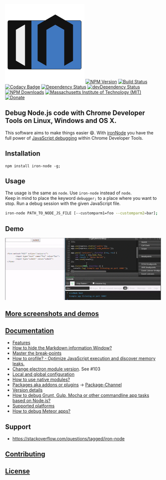[![ironNode](logo/logo.png)](http://s-a.github.io/iron-node/)
[![NPM Version](http://img.shields.io/npm/v/iron-node.svg)](https://www.npmjs.org/package/iron-node)
[![Build Status](https://travis-ci.org/s-a/iron-node.svg)](https://travis-ci.org/s-a/iron-node)
[![Codacy Badge](https://www.codacy.com/project/badge/9abe33d152db40bfa5833f2388b32646)](https://www.codacy.com/app/stephanahlf/iron-node)
[![Dependency Status](https://david-dm.org/s-a/iron-node.svg)](https://david-dm.org/s-a/iron-node)
[![devDependency Status](https://david-dm.org/s-a/iron-node/dev-status.svg)](https://david-dm.org/s-a/iron-node#info=devDependencies)
[![NPM Downloads](https://img.shields.io/npm/dm/iron-node.svg)](https://www.npmjs.org/package/iron-node)
[![Massachusetts Institute of Technology (MIT)](https://s-a.github.io/license/img/mit.svg)](/LICENSE.md#mit)
[![Donate](http://s-a.github.io/donate/donate.svg)](http://s-a.github.io/donate/)


## Debug Node.js code with Chrome Developer Tools on Linux, Windows and OS X.
This software aims to make things easier :smile:. With [ironNode](https://github.com/s-a/iron-node) you have the full power of [JavaScript debugging](https://developer.chrome.com/devtools/docs/javascript-debugging) within Chrome Developer Tools.

## Installation
```npm install iron-node -g;```

## Usage
The usage is the same as ```node```. Use ```iron-node``` instead of ```node```.  
Keep in mind to place the keyword ```debugger;``` to a place where you want to stop. Run a debug session with the given JavaScript file.
```bash
iron-node PATH_TO_NODE_JS_FILE [--customparm1=foo --customparm2=bar];
```

## Demo
![Version details](/docs/iron-node-demo.gif)

## [More screenshots and demos](http://s-a.github.io/iron-node/)

## [Documentation](/docs/)
 - [Features](/docs/FEATURES.md)
 - [How to hide the Markdown information Window?](https://github.com/s-a/iron-node/blob/10ecde9d6c5c96f383998e7c4a895f8e70b231b1/.iron-node.js#L10-L11)
 - [Master the break-points](/docs/MASTER-THE-BREAKPOINTS.md)
 - [How to profile? - Optimize JavaScript execution and discover memory leaks.](/docs/PROFILE.md)
 - [Change electron module version](/docs//CHANGE-ELECTRON-VERSION.md). See #103
 - [Local and global configuration](/docs/CONFIGURATION.md)
 - [How to use native modules?](/docs/NATIVE-MODULES.md)
 - [Packages aka addons or plugins](/docs/PACKAGES.md) -> [Package-Channel](https://www.npmjs.com/browse/keyword/iron-node)
 - [Version details](/docs/VERSION-DETAILS.md)
 - [How to debug Grunt, Gulp, Mocha or other commandline app tasks based on Node.js?](/docs/DEBUG-NODEJS-COMMANDLINE-APPS.md)
 - [Supported platforms](/docs/supported-platforms.md)
 - [How to debug Meteor apps?](/docs/METEOR.md)

## Support
 - https://stackoverflow.com/questions/tagged/iron-node

## [Contributing](/CONTRIBUTING.md)

## [License](/LICENSE.md)
